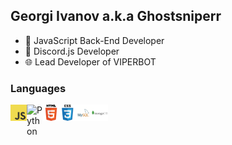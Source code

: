 ## Georgi Ivanov a.k.a Ghostsniperr

- 💠 JavaScript Back-End Developer
- 🤖 Discord.js Developer
- 🌐 Lead Developer of VIPERBOT


### Languages
[<img align="left" alt="JavaScript" width="26px" src="https://raw.githubusercontent.com/github/explore/80688e429a7d4ef2fca1e82350fe8e3517d3494d/topics/javascript/javascript.png" />][javascript]
[<img align="left" alt="Python" width="26px" src="https://banner2.cleanpng.com/20180504/htq/kisspng-python-installation-pip-appcelerator-titanium-flas-5aec65df1f14b3.6643254115254420151273.jpg" />][python]
[<img align="left" alt="HTML5" width="26px" src="https://raw.githubusercontent.com/github/explore/80688e429a7d4ef2fca1e82350fe8e3517d3494d/topics/html/html.png" />][html]
[<img align="left" alt="CSS3" width="26px" src="https://raw.githubusercontent.com/github/explore/80688e429a7d4ef2fca1e82350fe8e3517d3494d/topics/css/css.png" />][css]
[<img align="left" alt="MySQL" width="26px" src="https://raw.githubusercontent.com/github/explore/80688e429a7d4ef2fca1e82350fe8e3517d3494d/topics/mysql/mysql.png" />][mysql]
[<img align="left" alt="MongoDB" width="26px" src="https://raw.githubusercontent.com/github/explore/80688e429a7d4ef2fca1e82350fe8e3517d3494d/topics/mongodb/mongodb.png" />][mongo]
<br />
<br />


[javascript]: https://developer.mozilla.org/en-US/docs/Web/JavaScript
[python]: https://www.python.org
[html]: https://developer.mozilla.org/en-US/docs/Web/HTML
[css]: https://developer.mozilla.org/en-US/docs/Web/CSS
[mysql]: https://www.mysql.com/
[mongo]: https://www.mongodb.com/
